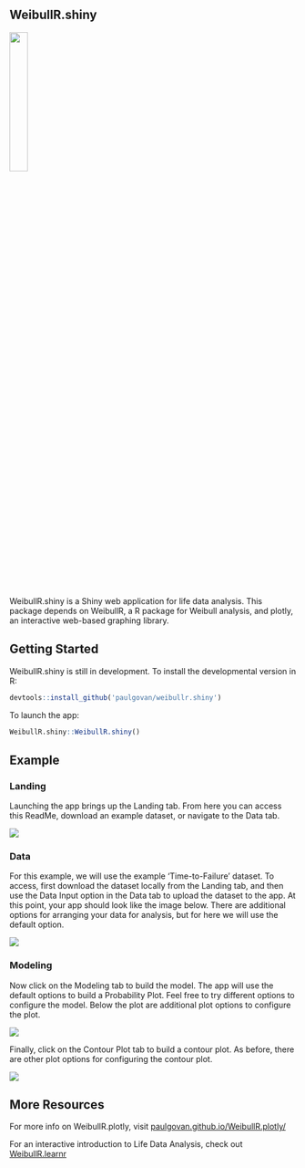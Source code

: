 
## WeibullR.shiny

<img src="https://github.com/paulgovan/WeibullR.shiny/blob/master/inst/app/www/WeibullR.png?raw=true" style="width:25.0%" />

WeibullR.shiny is a Shiny web application for life data analysis. This
package depends on WeibullR, a R package for Weibull analysis, and
plotly, an interactive web-based graphing library.

## Getting Started

WeibullR.shiny is still in development. To install the developmental
version in R:

``` r
devtools::install_github('paulgovan/weibullr.shiny')
```

To launch the app:

``` r
WeibullR.shiny::WeibullR.shiny()
```

## Example

### Landing

Launching the app brings up the Landing tab. From here you can access
this ReadMe, download an example dataset, or navigate to the Data tab.

![](https://github.com/paulgovan/WeibullR.shiny/blob/master/inst/images/Landing.png?raw=true)

### Data

For this example, we will use the example ‘Time-to-Failure’ dataset. To
access, first download the dataset locally from the Landing tab, and
then use the Data Input option in the Data tab to upload the dataset to
the app. At this point, your app should look like the image below. There
are additional options for arranging your data for analysis, but for
here we will use the default option.

![](https://github.com/paulgovan/WeibullR.shiny/blob/master/inst/images/Data.png?raw=true)

### Modeling

Now click on the Modeling tab to build the model. The app will use the
default options to build a Probability Plot. Feel free to try different
options to configure the model. Below the plot are additional plot
options to configure the plot.

![](https://github.com/paulgovan/WeibullR.shiny/blob/master/inst/images/ProbPlot.png?raw=true)

Finally, click on the Contour Plot tab to build a contour plot. As
before, there are other plot options for configuring the contour plot.

![](https://github.com/paulgovan/WeibullR.shiny/blob/master/inst/images/ContPlot.png?raw=true)

## More Resources

For more info on WeibullR.plotly, visit
[paulgovan.github.io/WeibullR.plotly/](https://paulgovan.github.io/WeibullR.plotly/)

For an interactive introduction to Life Data Analysis, check out
[WeibullR.learnr](https://paulgovan.github.io/WeibullR.learnr/)
